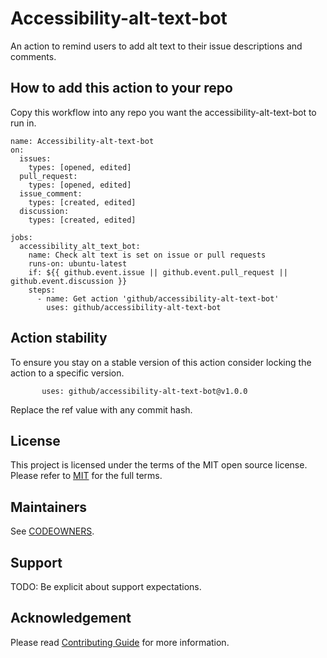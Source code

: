 # Accessibility-alt-text-bot

An action to remind users to add alt text to their issue descriptions and comments.

## How to add this action to your repo

Copy this workflow into any repo you want the accessibility-alt-text-bot to run in.

```
name: Accessibility-alt-text-bot
on: 
  issues:
    types: [opened, edited]
  pull_request:
    types: [opened, edited]
  issue_comment:
    types: [created, edited]
  discussion:
    types: [created, edited]

jobs:
  accessibility_alt_text_bot:
    name: Check alt text is set on issue or pull requests
    runs-on: ubuntu-latest
    if: ${{ github.event.issue || github.event.pull_request || github.event.discussion }}
    steps:
      - name: Get action 'github/accessibility-alt-text-bot'
        uses: github/accessibility-alt-text-bot
```

## Action stability

To ensure you stay on a stable version of this action consider locking the action to a specific version.

```       
       uses: github/accessibility-alt-text-bot@v1.0.0
```    

Replace the ref value with any commit hash.

## License 

This project is licensed under the terms of the MIT open source license. Please refer to [MIT](./LICENSE.txt) for the full terms.


## Maintainers 

See [CODEOWNERS](.github/CODEOWNERS).

## Support

TODO: Be explicit about support expectations.

## Acknowledgement

Please read [Contributing Guide](./CONTRIBUTING.md) for more information.
